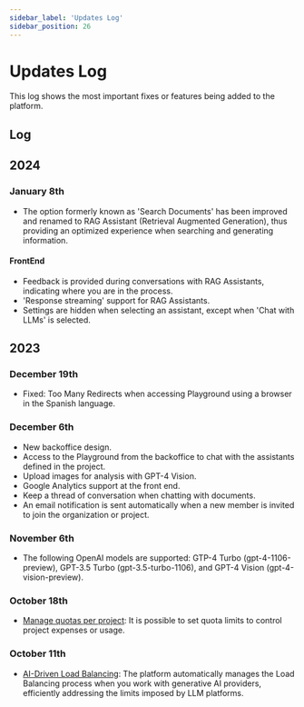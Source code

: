 ```yaml
---
sidebar_label: 'Updates Log'
sidebar_position: 26
---
```


# Updates Log

This log shows the most important fixes or features being added to the platform.

## Log

## 2024

### January 8th

* The option formerly known as 'Search Documents' has been improved and renamed to RAG Assistant (Retrieval Augmented Generation), thus providing an optimized experience when searching and generating information.

#### FrontEnd

* Feedback is provided during conversations with RAG Assistants, indicating where you are in the process.
* 'Response streaming' support for RAG Assistants.
* Settings are hidden when selecting an assistant, except when 'Chat with LLMs' is selected.


## 2023
### December 19th

* Fixed: Too Many Redirects when accessing Playground using a browser in the Spanish language.
  
### December 6th

* New backoffice design.
* Access to the Playground from the backoffice to chat with the assistants defined in the project.
* Upload images for analysis with GPT-4 Vision.
* Google Analytics support at the front end.
* Keep a thread of conversation when chatting with documents.
* An email notification is sent automatically when a new member is invited to join the organization or project.

### November 6th

* The following OpenAI models are supported: GTP-4 Turbo (gpt-4-1106-preview), GPT-3.5 Turbo (gpt-3.5-turbo-1106), and GPT-4 Vision (gpt-4-vision-preview).

### October 18th

* [Manage quotas per project](ManagingQuotasPerProject.md): It is possible to set quota limits to control project expenses
  or usage.

### October 11th

* [AI-Driven Load Balancing](AI-DrivenLoadBalancing.md): The platform automatically manages the Load Balancing process when you work with generative AI
  providers, efficiently addressing the limits imposed by LLM platforms.
